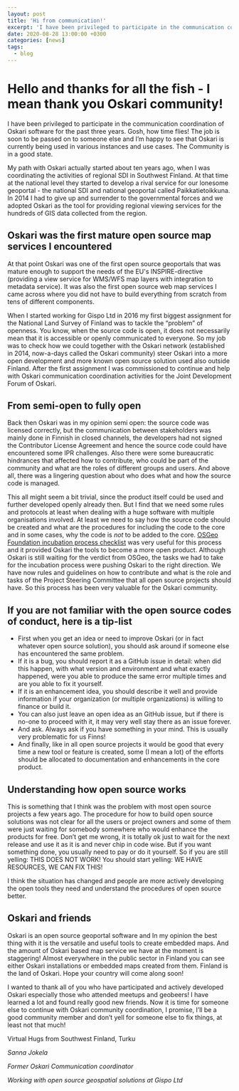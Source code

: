 ```yaml
---
layout: post
title: 'Hi from communication!'
excerpt: 'I have been privileged to participate in the communication coordination of Oskari software for the past three years. Gosh, how the time flies!'
date: 2020-08-28 13:00:00 +0300
categories: [news]
tags:
  - blog
---
```


# Hello and thanks for all the fish - I mean thank you Oskari community!

I have been privileged to participate in the communication coordination of Oskari software for the past three years. Gosh, how time flies!
The job is soon to be passed on to someone else and I’m happy to see that Oskari is currently being used in various instances and use cases. The Community is in a good state.

My path with Oskari actually started about ten years ago, when I was coordinating the activities of regional SDI in Southwest Finland.
At that time at the national level they started to develop a rival service for our lonesome geoportal - the national SDI and national geoportal called Paikkatietoikkuna.
In 2014 I had to give up and surrender to the governmental forces and we adopted Oskari as the tool for providing regional viewing services for the hundreds of GIS data collected from the region.

## Oskari was the first mature open source map services I encountered

At that point Oskari was one of the first open source geoportals that was mature enough to support the needs of the EU's INSPIRE-directive (providing a view service for WMS/WFS map layers with integration to metadata service).
It was also the first open source web map services I came across where you did not have to build everything from scratch from tens of different components.

When I started working for Gispo Ltd in 2016 my first biggest assignment for the National Land Survey of Finland was to tackle the “problem” of openness.
You know, when the source code is open, it does not necessarily mean that it is accessible or openly communicated to everyone.
So my job was to check how we could together with the Oskari network (established in 2014, now-a-days called the Oskari community) steer Oskari into a more open development
and more known open source solution used also outside Finland. After the first assignment I was commissioned to continue and help with Oskari communication coordination activities for the Joint Development Forum of Oskari.

## From semi-open to fully open

Back then Oskari was in my opinion semi open: the source code was licensed correctly, but the communication between stakeholders was mainly done in Finnish in closed channels,
the developers had not signed the Contributor License Agreement and hence the source code could have encountered some IPR challenges.
Also there were some bureaucratic hindrances that affected how to contribute, who could be part of the community and what are the roles of different groups and users.
And above all, there was a lingering question about who does what and how the source code is managed.

This all might seem a bit trivial, since the product itself could be used and further developed openly already then.
But I find that we need some rules and protocols at least when dealing with a huge software with multiple organisations involved.
At least we need to say how the source code should be created and what are the procedures for including the code to the core and in some cases, why the code is _not_ to be added to the core.
[OSGeo Foundation incubation process checklist](https://wiki.osgeo.org/wiki/Incubation_Committee) was very useful for this process and it provided Oskari the tools to become a more open product.
Although Oskari is still waiting for the verdict from OSGeo, the tasks we had to take for the incubation process were pushing Oskari to the right direction.
We have now rules and guidelines on how to contribute and what is the role and tasks of the Project Steering Committee that all open source projects should have.
So this process has been very valuable for the Oskari community.

## If you are not familiar with the open source codes of conduct, here is a tip-list

- First when you get an idea or need to improve Oskari (or in fact whatever open source solution), you should ask around if someone else has encountered the same problem.
- If it is a bug, you should report it as a GitHub issue in detail: when did this happen, with what version and environment and what exactly happened, were you able to produce the same error multiple times and are you able to fix it yourself.
- If it is an enhancement idea, you should describe it well and provide information if your organization (or multiple organizations) is willing to finance or build it.
- You can also just leave an open idea as an GitHub issue, but if there is no-one to proceed with it, it may very well stay there as an issue forever.
- And ask. Always ask if you have something in your mind. This is usually very problematic for us Finns!
- And finally, like in all open source projects it would be good that every time a new tool or feature is created, some (I mean a lot) of the efforts should be allocated to documentation and enhancements in the core product.

## Understanding how open source works

This is something that I think was the problem with most open source projects a few years ago. The procedure for how to build open source solutions was not clear for all the users or project owners and some of them were just waiting for somebody somewhere who would enhance the products for free. Don’t get me wrong, it is totally ok just to wait for the next release and use it as it is and never chip in code wise. But if you want something done, you usually need to pay or do it yourself. So if you are still yelling: THIS DOES NOT WORK! You should start yelling: WE HAVE RESOURCES, WE CAN FIX THIS!

I think the situation has changed and people are more actively developing the open tools they need and understand the procedures of open source better.

## Oskari and friends

Oskari is an open source geoportal software and In my opinion the best thing with it is the versatile and useful tools to create embedded maps. And the amount of Oskari based map service we have at the moment is staggering! Almost everywhere in the public sector in Finland you can see either Oskari installations or embedded maps created from them. Finland is the land of Oskari. Hope your country will come along soon!

I wanted to thank all of you who have participated and actively developed Oskari especially those who attended meetups and geobeers! I have learned a lot and found really good new friends. Now it is time for someone else to continue with Oskari community coordination, I promise, I’ll be a good community member and don’t yell for someone else to fix things, at least not that much!

Virtual Hugs from Southwest Finland, Turku

_Sanna Jokela_

_Former Oskari Communication coordinator_

_Working with open source geospatial solutions at Gispo Ltd_
